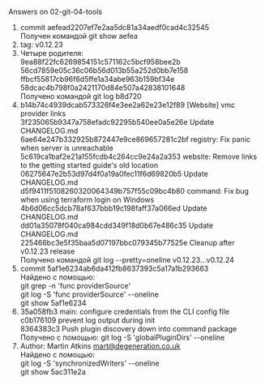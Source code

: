 Answers on 02-git-04-tools
1. commit aefead2207ef7e2aa5dc81a34aedf0cad4c32545  
   Получен командой git show aefea  
2. tag: v0.12.23  
3. Четыре родителя:  
   9ea88f22fc6269854151c571162c5bcf958bee2b  
   56cd7859e05c36c06b56d013b55a252d0bb7e158  
   ffbcf55817cb96f6d5ffe1a34abe963b159bf34e  
   58dcac4b798f0a2421170d84e507a42838101648  
   Получено командой git log b8d720
4. b14b74c4939dcab573326f4e3ee2a62e23e12f89 [Website] vmc provider links  
3f235065b9347a758efadc92295b540ee0a5e26e Update CHANGELOG.md  
6ae64e247b332925b872447e9ce869657281c2bf registry: Fix panic when server is unreachable  
5c619ca1baf2e21a155fcdb4c264cc9e24a2a353 website: Remove links to the getting started guide's old location  
06275647e2b53d97d4f0a19a0fec11f6d69820b5 Update CHANGELOG.md  
d5f9411f5108260320064349b757f55c09bc4b80 command: Fix bug when using terraform login on Windows  
4b6d06cc5dcb78af637bbb19c198faff37a066ed Update CHANGELOG.md  
dd01a35078f040ca984cdd349f18d0b67e486c35 Update CHANGELOG.md  
225466bc3e5f35baa5d07197bbc079345b77525e Cleanup after v0.12.23 release  
   Получено командой git log --pretty=oneline v0.12.23...v0.12.24
5. commit 5af1e6234ab6da412fb8637393c5a17a1b293663  
   Найдено с помощью:  
   git grep -n 'func providerSource'  
   git log -S 'func providerSource' --oneline  
   git show 5af1e6234
6. 35a058fb3 main: configure credentials from the CLI config file  
   c0b176109 prevent log output during init  
   8364383c3 Push plugin discovery down into command package  
   Получено с помощью: git log -S 'globalPluginDirs' --oneline
7. Author: Martin Atkins <mart@degeneration.co.uk>  
   Найдено с помощью:  
   git log -S 'synchronizedWriters' --oneline  
   git show 5ac311e2a  
